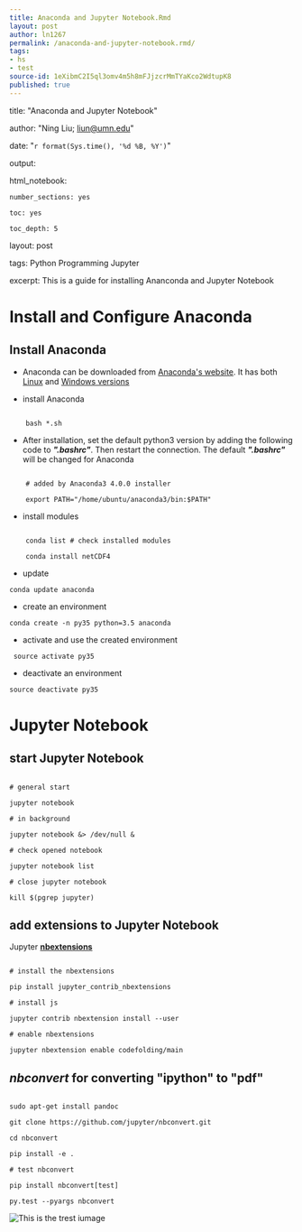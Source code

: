 ```yaml
---
title: Anaconda and Jupyter Notebook.Rmd
layout: post
author: ln1267
permalink: /anaconda-and-jupyter-notebook.rmd/
tags:
- hs
- test
source-id: 1eXibmC2I5ql3omv4m5h8mFJjzcrMmTYaKco2WdtupK8
published: true
---
```

title: "Anaconda and Jupyter Notebook"

author: "Ning Liu; liun@umn.edu"

date: "`r format(Sys.time(), '%d %B, %Y')`"

output:

  html_notebook:

    number_sections: yes

    toc: yes

    toc_depth: 5

layout: post

tags: Python Programming Jupyter

excerpt: This is a guide for installing Ananconda and Jupyter Notebook

# Install and Configure Anaconda

## Install Anaconda

-   Anaconda can be downloaded from [Anaconda's website](https://www.continuum.io/downloads#_unix). It has both [Linux](http://repo.continuum.io/archive/Anaconda3-4.0.0-Linux-x86_64.sh) and [Windows versions](http://repo.continuum.io/archive/Anaconda3-4.0.0-Windows-x86_64.exe)

-   install Anaconda

```{bash} 

    bash *.sh

```

-   After installation, set the default python3 version by adding the following code to ***".bashrc"***. Then restart the connection. The default ***".bashrc"*** will be changed for Anaconda

```{bash}

    # added by Anaconda3 4.0.0 installer

    export PATH="/home/ubuntu/anaconda3/bin:$PATH"

```

-   install modules

```{bash}

    conda list # check installed modules

    conda install netCDF4

```

-  update  

```conda update anaconda```

    

- create an environment  

```conda create -n py35 python=3.5 anaconda```

    

- activate and use the created environment  

``` source activate py35```

    

-  deactivate an environment    

```source deactivate py35```  

# Jupyter Notebook

## start Jupyter Notebook

```{bash}

# general start 

jupyter notebook

# in background

jupyter notebook &> /dev/null &

# check opened notebook

jupyter notebook list

# close jupyter notebook

kill $(pgrep jupyter)

```

## add extensions to Jupyter Notebook

Jupyter [**nbextensions**](https://github.com/ipython-contrib/jupyter_contrib_nbextensions/)

```shell

# install the nbextensions

pip install jupyter_contrib_nbextensions

# install js

jupyter contrib nbextension install --user

# enable nbextensions

jupyter nbextension enable codefolding/main

```

## ***nbconvert*** for converting "ipython" to "pdf"

```

sudo apt-get install pandoc

git clone https://github.com/jupyter/nbconvert.git

cd nbconvert

pip install -e .

# test nbconvert

pip install nbconvert[test]

py.test --pyargs nbconvert

```

![This is the trest iumage](https://ars.els-cdn.com/content/image/1-s2.0-S0022169416308307-gr1.jpg)

<!--stackedit_data:

eyJoaXN0b3J5IjpbLTEyOTgyMTczMjFdfQ==

-->

